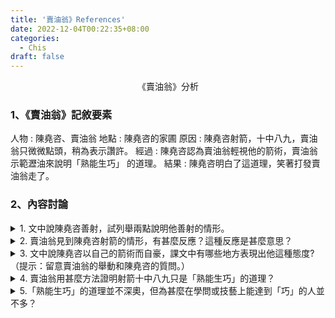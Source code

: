 ```yaml
---
title: '賣油翁》References'
date: 2022-12-04T00:22:35+08:00
categories:
  - Chis
draft: false
---
```


<p style="text-align: center;">《賣油翁》分析</p>


### 1、《賣油翁》記敘要素
人物 : 陳堯咨、賣油翁 </n>
地點 : 陳堯咨的家圃 </n>
原因 : 陳堯咨射箭，十中八九，賣油翁只微微點頭，稍為表示讚許。</n>
經過 : 陳堯咨認為賣油翁輕視他的箭術，賣油翁示範瀝油來說明「熟能生巧」</n>
的道理。
結果 : 陳堯咨明白了這道理，笑著打發賣油翁走了。</n>

### 2、內容討論

<details>
  <summary>1. 文中說陳堯咨善射，試列舉兩點說明他善射的情形。</summary>
    第一：他的箭藝在當代舉世無雙；第二：他射箭時十次有八九次射中。
</details>

<details>
  <summary>2. 賣油翁見到陳堯咨射箭的情形，有甚麼反應？這種反應是甚麼意思？</summary>
    賣油翁見到陳堯咨射箭的情形，只是微微點頭。他微微點頭，是讚許的意思。
</details>

<details>
  <summary>3. 文中說陳堯咨以自己的箭術而自豪，課文中有哪些地方表現出他這種態度? </n> （提示：留意賣油翁的舉動和陳堯咨的質問。）</summary>
    賣油翁不在意地斜著眼看他射箭，只是微微點頭，陳堯咨感到不快，進而質問
賣油翁：「難道我的箭術不精彩嗎？」當賣油翁告訴他這只是手法熟練罷了，他
又生氣地說：「你怎敢輕視我的箭術？」從這些方面可以看出陳堯咨以自己的箭
術而感到很自豪。
</details>

<details>
  <summary>4. 賣油翁用甚麼方法證明射箭十中八九只是「熟能生巧」的道理？</summary>
    賣油翁取一個葫蘆放在地上，再以一個銅錢覆蓋葫蘆口，用杓把油注入葫蘆中。
油從銅錢中間的小孔流入葫蘆內，絲毫沒有沾溼銅錢，這種技藝與射箭「十中
八九」相比，並不見得容易。賣油翁以注油入葫蘆不漏一滴的示範，證明射箭十
中八九只是「熟能生巧」的道理。
</details>

<details>
  <summary>5.「熟能生巧」的道理並不深奧，但為甚麼在學問或技藝上能達到「巧」的人並
不多？</summary>
    無論哪一種學問或技藝，要能「巧」，便先要達到「熟」的境地，要「熟」便要
長期刻苦練習。一般人都不願刻苦練習，因此能達到「巧」的人並不多。
</details>
